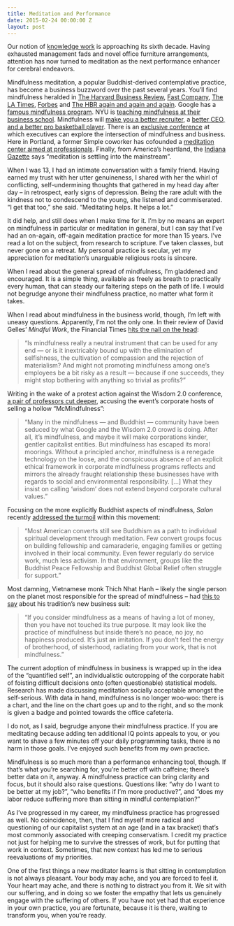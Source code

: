 ```yaml
---
title: Meditation and Performance
date: 2015-02-24 00:00:00 Z
layout: post
---
```




Our notion of [knowledge work](https://en.wikipedia.org/wiki/Knowledge_worker) is approaching its sixth decade. Having exhausted management fads and novel office furniture arrangements, attention has now turned to meditation as the next performance enhancer for cerebral endeavors.

Mindfulness meditation, a popular Buddhist-derived contemplative practice, has become a business buzzword over the past several years. You’ll find mindfulness heralded in [The Harvard Business Review](https://hbr.org/2015/01/mindfulness-can-literally-change-your-brain), [Fast Company](http://www.fastcompany.com/3038639/5-ways-to-embrace-mindfulness-at-work), [The LA Times](http://articles.latimes.com/2013/feb/23/business/la-fi-meditation-management-20130224), [Forbes](http://www.forbes.com/sites/kathycaprino/2014/02/12/5-mindfulness-steps-that-guarantee-increased-success-and-vitality/) and [The HBR again and again and again](https://hbr.org/search?N=0+4294967064&Ntt=mindfulness). Google has a [famous mindfulness program](http://www.theguardian.com/sustainable-business/google-meditation-mindfulness-technology). NYU is [teaching mindfulness at their business school](http://www.huffingtonpost.com/caitlin-weaver-/nyus-new-mindfulness-in-business-initiative_b_5786958.html). Mindfulness will [make you a better recruiter](http://www.recruiter.co.uk/personal-dev/2015/02/three-tips-to-be-a-more-mindful-and-successful-recruiter/), a [better CEO, and a better pro basketball player](http://abcnews.go.com/Health/secret-weapon-ceos-basketball-pros-zone/story?id=29051073). There is an [exclusive conference](http://www.huffingtonpost.com/soren-gordhamer/welcome-to-wisdom-20_b_4789960.html) at which executives can explore the intersection of mindfulness and business. Here in Portland, a former Simple coworker has cofounded a [meditation center aimed at professionals](http://www.portlandmonthlymag.com/news-and-profiles/culture/articles/mindfulness-hush-meditation-february-2015). Finally, from America’s heartland, the [Indiana Gazette](https://www.indianagazette.com/news/home-lifestyle/meditation-is-settling-into-the-mainstream,21543928/) says “meditation is settling into the mainstream”.

When I was 13, I had an intimate conversation with a family friend. Having earned my trust with her utter genuineness, I shared with her the whirl of conflicting, self-undermining thoughts that gathered in my head day after day – in retrospect, early signs of depression. Being the rare adult with the kindness not to condescend to the young, she listened and commiserated. “I get that too,” she said. “Meditating helps. It helps a lot.”

It did help, and still does when I make time for it. I’m by no means an expert on mindfulness in particular or meditation in general, but I can say that I’ve had an on-again, off-again meditation practice for more than 15 years. I’ve read a lot on the subject, from research to scripture. I’ve taken classes, but never gone on a retreat. My personal practice is secular, yet my appreciation for meditation’s unarguable religious roots is sincere.

When I read about the general spread of mindfulness, I’m gladdened and encouraged. It is a simple thing, available as freely as breath to practically every human, that can steady our faltering steps on the path of life. I would not begrudge anyone their mindfulness practice, no matter what form it takes.

When I read about mindfulness in the business world, though, I’m left with uneasy questions. Apparently, I’m not the only one. In their review of David Gelles’ _Mindful Work_, the Financial Times [hits the nail on the head](http://www.ft.com/cms/s/0/54dc5d8c-a09a-11e4-8ad8-00144feab7de.html):

> “Is mindfulness really a neutral instrument that can be used for any end — or is it inextricably bound up with the elimination of selfishness, the cultivation of compassion and the rejection of materialism? And might not promoting mindfulness among one’s employees be a bit risky as a result — because if one succeeds, they might stop bothering with anything so trivial as profits?”

Writing in the wake of a protest action against the Wisdom 2.0 conference, [a pair of professors cut deeper](http://www.huffingtonpost.com/ron-purser/google-misses-a-lesson_b_4900285.html), accusing the event’s corporate hosts of selling a hollow “McMindfulness”:

> “Many in the mindfulness — and Buddhist — community have been seduced by what Google and the Wisdom 2.0 crowd is doing. After all, it’s mindfulness, and maybe it will make corporations kinder, gentler capitalist entities. But mindfulness has escaped its moral moorings. Without a principled anchor, mindfulness is a renegade technology on the loose, and the conspicuous absence of an explicit ethical framework in corporate mindfulness programs reflects and mirrors the already fraught relationship these businesses have with regards to social and environmental responsibility. […] What they insist on calling ‘wisdom’ does not extend beyond corporate cultural values.”

Focusing on the more explicitly Buddhist aspects of mindfulness, _Salon_ recently [addressed the turmoil](http://www.salon.com/2014/03/05/gentrifying_the_dharma_how_the_1_is_hijacking_mindfulness/) within this movement:

> “Most American converts still see Buddhism as a path to individual spiritual development through meditation. Few convert groups focus on building fellowship and camaraderie, engaging families or getting involved in their local community. Even fewer regularly do service work, much less activism. In that environment, groups like the Buddhist Peace Fellowship and Buddhist Global Relief often struggle for support.”

Most damning, Vietnamese monk Thich Nhat Hanh – likely the single person on the planet most responsible for the spread of mindfulness – had [this to say](http://www.theguardian.com/sustainable-business/thich-nhat-hanh-mindfulness-google-tech) about his tradition’s new business suit:

> “If you consider mindfulness as a means of having a lot of money, then you have not touched its true purpose. It may look like the practice of mindfulness but inside there’s no peace, no joy, no happiness produced. It’s just an imitation. If you don’t feel the energy of brotherhood, of sisterhood, radiating from your work, that is not mindfulness.”

The current adoption of mindfulness in business is wrapped up in the idea of the “quantified self”, an individualistic outcropping of the corporate habit of foisting difficult decisions onto (often questionable) statistical models. Research has made discussing meditation socially acceptable amongst the self-serious. With data in hand, mindfulness is no longer woo-woo: there is a chart, and the line on the chart goes up and to the right, and so the monk is given a badge and pointed towards the office cafeteria.

I do not, as I said, begrudge anyone their mindfulness practice. If you are meditating because adding ten additional IQ points appeals to you, or you want to shave a few minutes off your daily programming tasks, there is no harm in those goals. I’ve enjoyed such benefits from my own practice.

Mindfulness is so much more than a performance enhancing tool, though. If that’s what you’re searching for, you’re better off with caffeine; there’s better data on it, anyway. A mindfulness practice can bring clarity and focus, but it should also raise questions. Questions like: “why do I want to be better at my job?”, “who benefits if I’m more productive?”, and “does my labor reduce suffering more than sitting in mindful contemplation?”

As I’ve progressed in my career, my mindfulness practice has progressed as well. No coincidence, then, that I find myself more radical and questioning of our capitalist system at an age (and in a tax bracket) that’s most commonly associated with creeping conservatism. I credit my practice not just for helping me to survive the stresses of work, but for putting that work in context. Sometimes, that new context has led me to serious reevaluations of my priorities.

One of the first things a new meditator learns is that sitting in contemplation is not always pleasant. Your body may ache, and you are forced to feel it. Your heart may ache, and there is nothing to distract you from it. We sit with our suffering, and in doing so we foster the empathy that lets us genuinely engage with the suffering of others. If you have not yet had that experience in your own practice, you are fortunate, because it is there, waiting to transform you, when you’re ready.

